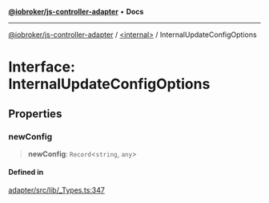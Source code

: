 [**@iobroker/js-controller-adapter**](../../README.md) • **Docs**

***

[@iobroker/js-controller-adapter](../../globals.md) / [\<internal\>](../README.md) / InternalUpdateConfigOptions

# Interface: InternalUpdateConfigOptions

## Properties

### newConfig

> **newConfig**: `Record`\<`string`, `any`\>

#### Defined in

[adapter/src/lib/\_Types.ts:347](https://github.com/ioBroker/ioBroker.js-controller/blob/77e3ad19ba544ef59ab9929a52ba17e35b9cc80a/packages/adapter/src/lib/_Types.ts#L347)
